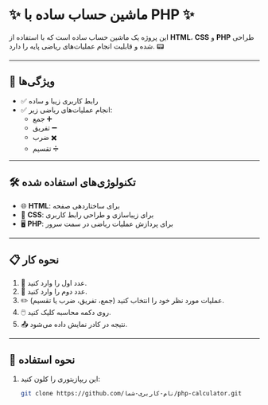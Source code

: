 # ✨ ماشین حساب ساده با PHP ✨

این پروژه یک ماشین حساب ساده است که با استفاده از **HTML**، **CSS** و **PHP** طراحی شده و قابلیت انجام عملیات‌های ریاضی پایه را دارد. 📟

---

## 🎯 ویژگی‌ها
- ✅ رابط کاربری زیبا و ساده  
- ✅ انجام عملیات‌های ریاضی زیر:  
  -  جمع ➕  
  -  تفریق ➖
  -  ضرب ✖️
  -  تقسیم ➗

---

## 🛠️ تکنولوژی‌های استفاده شده
- 🌐 **HTML**: برای ساختاردهی صفحه  
- 🎨 **CSS**: برای زیباسازی و طراحی رابط کاربری  
- 🖥️ **PHP**: برای پردازش عملیات ریاضی در سمت سرور  

---
## 📋 نحوه کار
1. 🔢 عدد اول را وارد کنید.
2. 🔢 عدد دوم را وارد کنید.
3. ✏️ عملیات مورد نظر خود را انتخاب کنید (جمع، تفریق، ضرب یا تقسیم).
4. 🖱️ روی دکمه محاسبه کلیک کنید.
5. 📤 نتیجه در کادر نمایش داده می‌شود.
---
## 🚀 نحوه استفاده
1. این ریپازیتوری را کلون کنید:  
   ```bash
   git clone https://github.com/نام-کاربری-شما/php-calculator.git
